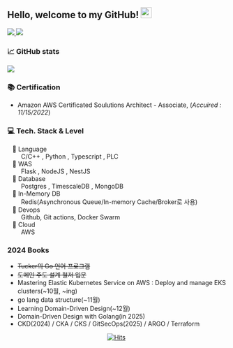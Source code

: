 ## Hello, welcome to my GitHub! <img src="https://raw.githubusercontent.com/zluvsand/zluvsand/master/wave.gif" width="25px">

<a href="mailto:hmkkang0922@daum.net">
    <img src="https://img.shields.io/badge/Mail-006400?style=for-the-badge&logo=Gmail&logoColor=white" />
</a>
<a href="http://dev.hyungmin.com">
    <img src="https://img.shields.io/badge/Blogger-3776AB?style=for-the-badge&logo=Storybook&logoColor=white" />
</a>

### 📈 GitHub stats
<p><img src="https://github-readme-streak-stats.herokuapp.com/?user=kanghyungmin&theme=dracula"/></p>

</div>

### 📚 Certification 
- Amazon AWS Certificated Soulutions Architect - Associate, (*Accuired : 11/15/2022*)

### 💻 Tech. Stack & Level
  &nbsp;  &nbsp;📒 Language  
&nbsp;  &nbsp;  &nbsp;  &nbsp; C/C++ , Python , Typescript , PLC  
  &nbsp;  &nbsp;📕 WAS   
&nbsp;  &nbsp;  &nbsp;  &nbsp; Flask , NodeJS , NestJS   
  &nbsp;  &nbsp;📗 Database  
&nbsp;  &nbsp;  &nbsp;  &nbsp; Postgres , TimescaleDB , MongoDB  
  &nbsp;  &nbsp;📙 In-Memory DB  
&nbsp;  &nbsp;  &nbsp;  &nbsp; Redis(Asynchronous Queue/In-memory Cache/Broker로 사용)  
  &nbsp;  &nbsp;📘 Devops  
&nbsp;  &nbsp;  &nbsp;  &nbsp;  Github, Git actions, Docker Swarm  
  &nbsp;  &nbsp;📔 Cloud  
&nbsp;  &nbsp;  &nbsp;  &nbsp; AWS  


### 2024 Books
- ~~Tucker의 Go 언어 프로그램~~
- ~~도메인 주도 설계 철저 입문~~
- Mastering Elastic Kubernetes Service on AWS : Deploy and manage EKS clusters(~10월, ~ing)
- go lang data structure(~11월)
- Learning Domain-Driven Design(~12월)
- Domain-Driven Design with Golang(in 2025)
- CKD(2024) / CKA / CKS / GitSecOps(2025) / ARGO / Terraform 

  

<div align=center style="width:500px;">
  
[![Hits](https://hits.seeyoufarm.com/api/count/incr/badge.svg?url=https%3A%2F%2Fgithub.com%2Fkanghyungmin%2Fkanghyungmin&count_bg=%2379C83D&title_bg=%23555555&icon=&icon_color=%23E7E7E7&title=hits&edge_flat=false)](https://hits.seeyoufarm.com)
  
</div>

